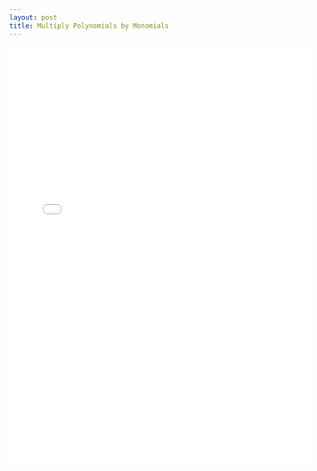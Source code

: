 ```yaml
---
layout: post
title: Multiply Polynomials by Monomials
---
```


<iframe height="750" width="540" frameborder="0" src="//www.ck12.org/assessment/ui/embed.html?test/detail/5985b2659616aa50eae133ef&collectionHandle=algebra&collectionCreatorID=3&conceptCollectionHandle=algebra-::-multiply-polynomials-by-monomials" ></iframe>